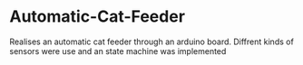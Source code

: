 # Automatic-Cat-Feeder
Realises an automatic cat feeder through an arduino board. Diffrent kinds of sensors were use and an state machine was implemented
